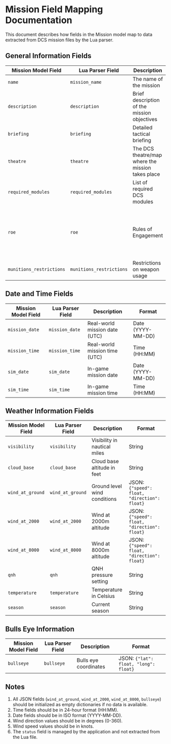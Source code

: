 # Mission Field Mapping Documentation

This document describes how fields in the Mission model map to data extracted from DCS mission files by the Lua parser.

## General Information Fields

| Mission Model Field | Lua Parser Field | Description | Format |
|-------------------|------------------|-------------|---------|
| `name` | `mission_name` | The name of the mission | String |
| `description` | `description` | Brief description of the mission objectives | Text |
| `briefing` | `briefing` | Detailed tactical briefing | Text |
| `theatre` | `theatre` | The DCS theatre/map where the mission takes place | String |
| `required_modules` | `required_modules` | List of required DCS modules | String (comma-separated) |
| `roe` | `roe` | Rules of Engagement | String (enum: 'Weapons Hold', 'Weapons Tight', 'Weapons Free') |
| `munitions_restrictions` | `munitions_restrictions` | Restrictions on weapon usage | Text |

## Date and Time Fields

| Mission Model Field | Lua Parser Field | Description | Format |
|-------------------|------------------|-------------|---------|
| `mission_date` | `mission_date` | Real-world mission date (UTC) | Date (YYYY-MM-DD) |
| `mission_time` | `mission_time` | Real-world mission time (UTC) | Time (HH:MM) |
| `sim_date` | `sim_date` | In-game mission date | Date (YYYY-MM-DD) |
| `sim_time` | `sim_time` | In-game mission time | Time (HH:MM) |

## Weather Information Fields

| Mission Model Field | Lua Parser Field | Description | Format |
|-------------------|------------------|-------------|---------|
| `visibility` | `visibility` | Visibility in nautical miles | String |
| `cloud_base` | `cloud_base` | Cloud base altitude in feet | String |
| `wind_at_ground` | `wind_at_ground` | Ground level wind conditions | JSON: `{"speed": float, "direction": float}` |
| `wind_at_2000` | `wind_at_2000` | Wind at 2000m altitude | JSON: `{"speed": float, "direction": float}` |
| `wind_at_8000` | `wind_at_8000` | Wind at 8000m altitude | JSON: `{"speed": float, "direction": float}` |
| `qnh` | `qnh` | QNH pressure setting | String |
| `temperature` | `temperature` | Temperature in Celsius | String |
| `season` | `season` | Current season | String |

## Bulls Eye Information

| Mission Model Field | Lua Parser Field | Description | Format |
|-------------------|------------------|-------------|---------|
| `bullseye` | `bullseye` | Bulls eye coordinates | JSON: `{"lat": float, "long": float}` |



## Notes

1. All JSON fields (`wind_at_ground`, `wind_at_2000`, `wind_at_8000`, `bullseye`) should be initialized as empty dictionaries if no data is available.
2. Time fields should be in 24-hour format (HH:MM).
3. Date fields should be in ISO format (YYYY-MM-DD).
4. Wind direction values should be in degrees (0-360).
5. Wind speed values should be in knots.
6. The `status` field is managed by the application and not extracted from the Lua file. 